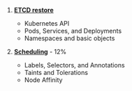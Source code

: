 1. **[ETCD restore](./cluster-maintenance/ETCD-save-and-restore.md)**

   - Kubernetes API
   - Pods, Services, and Deployments
   - Namespaces and basic objects

2. **[Scheduling](./02-scheduling/)** - 12%

   - Labels, Selectors, and Annotations
   - Taints and Tolerations
   - Node Affinity
